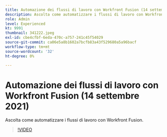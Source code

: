 ```yaml
---
title: Automazione dei flussi di lavoro con Workfront Fusion (14 settembre 2021)
description: Ascolta come automatizzare i flussi di lavoro con Workfront Fusion.
role: Admin
level: Experienced
kt: 9991
thumbnail: 341222.jpeg
exl-id: cbe4cfbf-6eda-470c-a757-241c45f54029
source-git-commit: ca06e5a8b1602a7bcfb83a43f529680a5a96bacf
workflow-type: tm+mt
source-wordcount: '32'
ht-degree: 0%

---
```


# Automazione dei flussi di lavoro con Workfront Fusion (14 settembre 2021)

Ascolta come automatizzare i flussi di lavoro con Workfront Fusion.

>[!VIDEO](https://video.tv.adobe.com/v/341222/?quality=12&learn=on)
